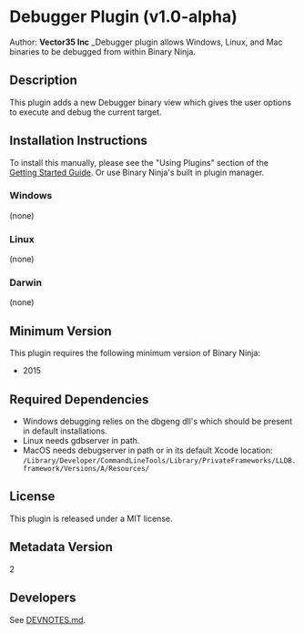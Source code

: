 # Debugger Plugin (v1.0-alpha)

Author: **Vector35 Inc**
_Debugger plugin allows Windows, Linux, and Mac binaries to be debugged from within Binary Ninja.

## Description

This plugin adds a new Debugger binary view which gives the user options to execute and debug the current target.

## Installation Instructions

To install this manually, please see the "Using Plugins" section of the [Getting Started Guide](https://docs.binary.ninja/getting-started.html#using-plugins). Or use Binary Ninja's built in plugin manager.

### Windows

(none)

### Linux

(none)

### Darwin

(none)

## Minimum Version

This plugin requires the following minimum version of Binary Ninja:

* 2015

## Required Dependencies

* Windows debugging relies on the dbgeng dll's which should be present in default installations.
* Linux needs gdbserver in path.
* MacOS needs debugserver in path or in its default Xcode location: `/Library/Developer/CommandLineTools/Library/PrivateFrameworks/LLDB.framework/Versions/A/Resources/`

## License

This plugin is released under a MIT license.

## Metadata Version

2

## Developers

See [DEVNOTES.md](./DEVNOTES.md).

